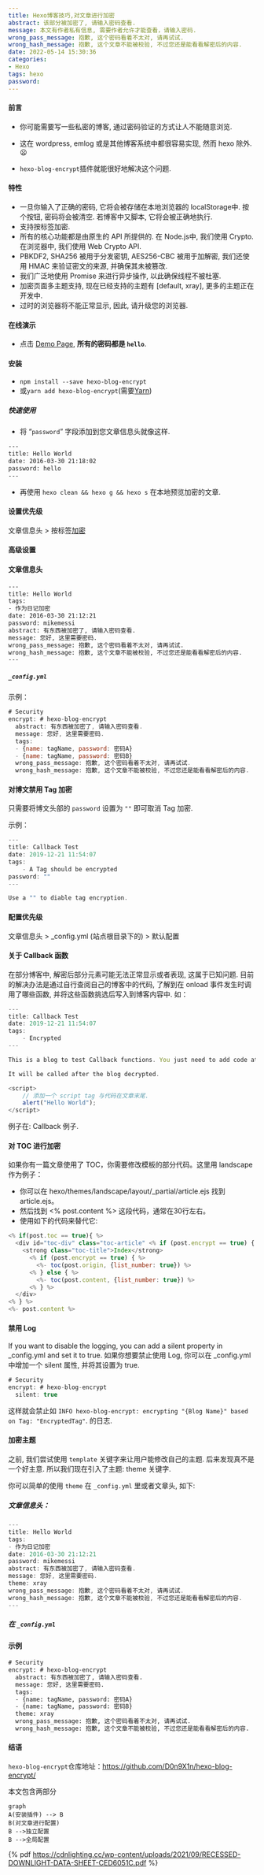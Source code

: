 ```yaml
---
title: Hexo博客技巧,对文章进行加密
abstract: 该部分被加密了, 请输入密码查看.
message: 本文有作者私有信息, 需要作者允许才能查看，请输入密码.
wrong_pass_message: 抱歉, 这个密码看着不太对, 请再试试.
wrong_hash_message: 抱歉, 这个文章不能被校验, 不过您还是能看看解密后的内容.
date: 2022-05-14 15:30:36
categories:
- Hexo
tags: hexo
password: 
---
```


#### 前言

- 你可能需要写一些私密的博客, 通过密码验证的方式让人不能随意浏览.

- 这在 wordpress, emlog 或是其他博客系统中都很容易实现, 然而 hexo 除外. 😦

- `hexo-blog-encrypt`插件就能很好地解决这个问题.

#### 特性

- 一旦你输入了正确的密码, 它将会被存储在本地浏览器的 localStorage中. 按个按钮, 密码将会被清空. 若博客中又脚本, 它将会被正确地执行.
- 支持按标签加密.
- 所有的核心功能都是由原生的 API 所提供的. 在 Node.js中, 我们使用 Crypto. 在浏览器中, 我们使用 Web Crypto API.
- PBKDF2, SHA256 被用于分发密钥, AES256-CBC 被用于加解密, 我们还使用 HMAC 来验证密文的来源, 并确保其未被篡改.
- 我们广泛地使用 Promise 来进行异步操作, 以此确保线程不被杜塞.
- 加密页面多主题支持, 现在已经支持的主题有 [default, xray], 更多的主题正在开发中.
- 过时的浏览器将不能正常显示, 因此, 请升级您的浏览器.

#### 在线演示

- 点击 [Demo Page](https://mhexo.github.io/), **所有的密码都是 `hello`**.

#### 安装

- `npm install --save hexo-blog-encrypt`
- 或`yarn add hexo-blog-encrypt`(需要[Yarn](https://yarnpkg.com/en/))

##### 快速使用

- 将 “`password`” 字段添加到您文章信息头就像这样.

```tex
---
title: Hello World
date: 2016-03-30 21:18:02
password: hello
---
```

- 再使用 `hexo clean && hexo g && hexo s` 在本地预览加密的文章.

#### 设置优先级

文章信息头 > 按标签[加密](https://so.csdn.net/so/search?q=加密&spm=1001.2101.3001.7020)

#### 高级设置

#### 文章信息头

```tex
---
title: Hello World
tags:
- 作为日记加密
date: 2016-03-30 21:12:21
password: mikemessi
abstract: 有东西被加密了, 请输入密码查看.
message: 您好, 这里需要密码.
wrong_pass_message: 抱歉, 这个密码看着不太对, 请再试试.
wrong_hash_message: 抱歉, 这个文章不能被校验, 不过您还是能看看解密后的内容.
---
```

##### `_config.yml`

示例：

```javascript
# Security
encrypt: # hexo-blog-encrypt
  abstract: 有东西被加密了, 请输入密码查看.
  message: 您好, 这里需要密码.
  tags:
  - {name: tagName, password: 密码A}
  - {name: tagName, password: 密码B}
  wrong_pass_message: 抱歉, 这个密码看着不太对, 请再试试.
  wrong_hash_message: 抱歉, 这个文章不能被校验, 不过您还是能看看解密后的内容.
```

#### 对博文禁用 Tag 加密

只需要将博文头部的 `password` 设置为 `""` 即可取消 Tag 加密.

示例：

```javascript
---
title: Callback Test
date: 2019-12-21 11:54:07
tags:
    - A Tag should be encrypted
password: ""
---

Use a "" to diable tag encryption.
```

#### 配置优先级

文章信息头 > _config.yml (站点根目录下的) > 默认配置

#### 关于 Callback 函数

在部分博客中, 解密后部分元素可能无法正常显示或者表现, 这属于已知问题. 目前的解决办法是通过自行查阅自己的博客中的代码, 了解到在 onload 事件发生时调用了哪些函数, 并将这些函数挑选后写入到博客内容中. 如：

```javascript
---
title: Callback Test
date: 2019-12-21 11:54:07
tags:
    - Encrypted
---

This is a blog to test Callback functions. You just need to add code at the last of your post like following:

It will be called after the blog decrypted.

<script>
    // 添加一个 script tag 与代码在文章末尾.
    alert("Hello World");
</script>
```

例子在: Callback 例子.

#### 对 TOC 进行加密

如果你有一篇文章使用了 TOC，你需要修改模板的部分代码。这里用 landscape 作为例子：

- 你可以在 hexo/themes/landscape/layout/_partial/article.ejs 找到 article.ejs。
- 然后找到 <% post.content %> 这段代码，通常在30行左右。
- 使用如下的代码来替代它:

```javascript
<% if(post.toc == true){ %>
  <div id="toc-div" class="toc-article" <% if (post.encrypt == true) { %>style="display:none" <% } %>>
    <strong class="toc-title">Index</strong>
      <% if (post.encrypt == true) { %>
        <%- toc(post.origin, {list_number: true}) %>
      <% } else { %>
        <%- toc(post.content, {list_number: true}) %>
      <% } %>
  </div>
<% } %>
<%- post.content %>
```

#### 禁用 Log

If you want to disable the logging, you can add a silent property in _config.yml and set it to true. 如果你想要禁止使用 Log, 你可以在 _config.yml 中增加一个 silent 属性, 并将其设置为 true.

```javascript
# Security
encrypt: # hexo-blog-encrypt
  silent: true
```

这样就会禁止如 `INFO hexo-blog-encrypt: encrypting "{Blog Name}" based on Tag: "EncryptedTag"`. 的日志.

#### 加密主题

之前, 我们尝试使用 `template` 关键字来让用户能修改自己的主题. 后来发现真不是一个好主意. 所以我们现在引入了主题: theme 关键字.

你可以简单的使用 `theme` 在 `_config.yml` 里或者文章头, 如下:

##### 文章信息头：

```javascript
---
title: Hello World
tags:
- 作为日记加密
date: 2016-03-30 21:12:21
password: mikemessi
abstract: 有东西被加密了, 请输入密码查看.
message: 您好, 这里需要密码.
theme: xray
wrong_pass_message: 抱歉, 这个密码看着不太对, 请再试试.
wrong_hash_message: 抱歉, 这个文章不能被校验, 不过您还是能看看解密后的内容.
---
```

##### 在 `_config.yml`

#### 示例

```tex
# Security
encrypt: # hexo-blog-encrypt
  abstract: 有东西被加密了, 请输入密码查看.
  message: 您好, 这里需要密码.
  tags:
  - {name: tagName, password: 密码A}
  - {name: tagName, password: 密码B}
  theme: xray
  wrong_pass_message: 抱歉, 这个密码看着不太对, 请再试试.
  wrong_hash_message: 抱歉, 这个文章不能被校验, 不过您还是能看看解密后的内容.
```

#### 结语

`hexo-blog-encrypt`仓库地址：https://github.com/D0n9X1n/hexo-blog-encrypt/



本文包含两部分

```mermaid
graph
A(安装插件) --> B
B(对文章进行配置)
B -->独立配置
B -->全局配置
```



{% pdf https://cdnlighting.cc/wp-content/uploads/2021/09/RECESSED-DOWNLIGHT-DATA-SHEET-CED6051C.pdf %}
